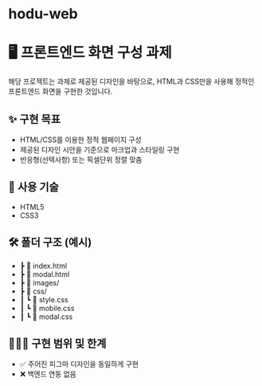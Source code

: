 # hodu-web

# 🖥️ 프론트엔드 화면 구성 과제
해당 프로젝트는 과제로 제공된 디자인을 바탕으로, HTML과 CSS만을 사용해 정적인 프론트엔드 화면을 구현한 것입니다.

## ✨ 구현 목표
- HTML/CSS를 이용한 정적 웹페이지 구성
- 제공된 디자인 시안을 기준으로 마크업과 스타일링 구현
- 반응형(선택사항) 또는 픽셀단위 정렬 맞춤

## 📁 사용 기술
- HTML5
- CSS3


## 🛠 폴더 구조 (예시)
* ┣ 📜 index.html
* ┣ 📜 modal.html
* ┣ 📂 images/
* ┣ 📂 css/
* ┃ ┗ 📜 style.css
* ┃ ┗ 📜 mobile.css
* ┃ ┗ 📜 modal.css

## 🙋🏻‍♀️ 구현 범위 및 한계
- ✅ 주어진 피그마 디자인을 동일하게 구현
- ❌ 백엔드 연동 없음
